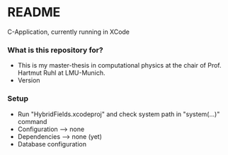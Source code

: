 # README #

C-Application, currently running in XCode

### What is this repository for? ###

* This is my master-thesis in computational physics at the chair of Prof. Hartmut Ruhl at LMU-Munich.
* Version

### Setup ###

* Run "HybridFields.xcodeproj" and check system path in "system(...)" command
* Configuration --> none
* Dependencies --> none (yet)
* Database configuration
